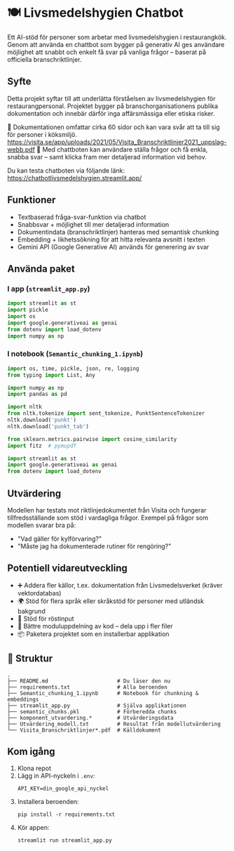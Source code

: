 
# 🍽️ Livsmedelshygien Chatbot

Ett AI-stöd för personer som arbetar med livsmedelshygien i restaurangkök. Genom att använda en chattbot som bygger på generativ AI ges användare möjlighet att snabbt och enkelt få svar på vanliga frågor – baserat på officiella branschriktlinjer.

## Syfte

Detta projekt syftar till att underlätta förståelsen av livsmedelshygien för restaurangpersonal. Projektet bygger på branschorganisationens publika dokumentation och innebär därför inga affärsmässiga eller etiska risker.

📄 Dokumentationen omfattar cirka 60 sidor och kan vara svår att ta till sig för personer i köksmiljö. 
https://visita.se/app/uploads/2021/05/Visita_Branschriktlinjer2021_uppslag-webb.pdf 
💬 Med chattboten kan användare ställa frågor och få enkla, snabba svar – samt klicka fram mer detaljerad information vid behov.

Du kan testa chatboten via följande länk:
https://chatbotlivsmedelshygien.streamlit.app/

## Funktioner

- Textbaserad fråga-svar-funktion via chatbot
- Snabbsvar + möjlighet till mer detaljerad information
- Dokumentindata (branschriktlinjer) hanteras med semantisk chunking
- Embedding + likhetssökning för att hitta relevanta avsnitt i texten
- Gemini API (Google Generative AI) används för generering av svar

## Använda paket

### I app (`streamlit_app.py`)
```python
import streamlit as st
import pickle
import os
import google.generativeai as genai
from dotenv import load_dotenv
import numpy as np
```

### I notebook (`Semantic_chunking_1.ipynb`)
```python
import os, time, pickle, json, re, logging
from typing import List, Any

import numpy as np
import pandas as pd

import nltk
from nltk.tokenize import sent_tokenize, PunktSentenceTokenizer
nltk.download('punkt')
nltk.download('punkt_tab')

from sklearn.metrics.pairwise import cosine_similarity
import fitz  # pymupdf

import streamlit as st
import google.generativeai as genai
from dotenv import load_dotenv
```

## Utvärdering

Modellen har testats mot riktlinjedokumentet från Visita och fungerar tillfredsställande som stöd i vardagliga frågor. Exempel på frågor som modellen svarar bra på:

- "Vad gäller för kylförvaring?"
- "Måste jag ha dokumenterade rutiner för rengöring?"

## Potentiell vidareutveckling

- ➕ Addera fler källor, t.ex. dokumentation från Livsmedelsverket (kräver vektordatabas)
- 🌍 Stöd för flera språk eller skråkstöd för personer med utländsk bakgrund
- 🎤 Stöd för röstinput
- 🧩 Bättre moduluppdelning av kod – dela upp i fler filer
- 📦 Paketera projektet som en installerbar applikation

## 📁 Struktur

```plaintext
.
├── README.md                      # Du läser den nu
├── requirements.txt               # Alla beroenden
├── Semantic_chunking_1.ipynb      # Notebook för chunkning & embeddings
├── streamlit_app.py               # Själva applikationen
├── semantic_chunks.pkl            # Förberedda chunks
├── komponent_utvardering.*        # Utvärderingsdata
├── Utvärdering_modell.txt         # Resultat från modellutvärdering
└── Visita_Branschriktlinjer*.pdf  # Källdokument
```

## Kom igång

1. Klona repot
2. Lägg in API-nyckeln i `.env`:
   ```
   API_KEY=din_google_api_nyckel
   ```
3. Installera beroenden:
   ```
   pip install -r requirements.txt
   ```
4. Kör appen:
   ```
   streamlit run streamlit_app.py
   ```
